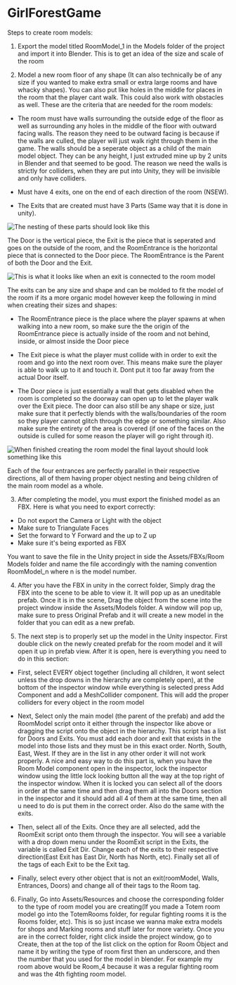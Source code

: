# GirlForestGame

Steps to create room models:

1. Export the model titled RoomModel_1 in the Models folder of the project and import it into Blender. This is to get an idea of the size and scale of the room

2. Model a new room floor of any shape (It can also technically be of any size if you wanted to make extra small or extra large rooms and have whacky shapes). You can also put like holes in the middle for places in the room that the player cant walk. This could also work with obstacles as well.
These are the criteria that are needed for the room models:

 - The room must have walls surrounding the outside edge of the floor as well as surrounding any holes in the middle of the floor with outward facing walls. The reason they need to be outward facing is because if the walls are culled, the player will just walk right through them in the game. The walls should be a seperate object as a child of the main model object. They can be any height, I just extruded mine up by 2 units in Blender and that seemed to be good. The reason we need the walls is strictly for colliders, when they are put into Unity, they will be invisible and only have colliders.
        
 - Must have 4 exits, one on the end of each direction of the room (NSEW).
        
 - The Exits that are created must have 3 Parts (Same way that it is done in unity).
        
![The nesting of these parts should look like this](https://drive.google.com/file/d/1IlQL2vX_tbdguPtlZc5CyK-jsS2qioJ4/view?usp=share_link)
             
The Door is the vertical piece, the Exit is the piece that is seperated and goes on the outside of the room, and the RoomEntrance is the horizontal piece that is connected to the Door piece. The RoomEntrance is the Parent of both the Door and the Exit.

![This is what it looks like when an exit is connected to the room model](https://drive.google.com/file/d/12maHqDgXGF6WTpfm6XT0zhhn_BCgwr0q/view?usp=share_link)
             
The exits can be any size and shape and can be molded to fit the model of the room if its a more organic model however keep the following in mind                       when creating their sizes and shapes:

  - The RoomEntrance piece is the place where the player spawns at when walking into a new room, so make sure the the origin of the RoomEntrance piece is actually inside of the room and not behind, inside, or almost inside the Door piece
  
  - The Exit piece is what the player must collide with in order to exit the room and go into the next room over. This means make sure the player is able to walk up to it and touch it. Dont put it too far away from the actual Door itself.
  
  - The Door piece is just essentially a wall that gets disabled when the room is completed so the doorway can open up to let the player walk over the Exit piece. The door can also still be any shape or size, just make sure that it perfectly blends with the walls/boundaries of the room so they player cannot glitch through the edge or something similar. Also make sure the entirety of the area is covered (if one of the faces on the outside is culled for some reason the player will go right through it).

![When finished creating the room model the final layout should look something like this](https://drive.google.com/drive/folders/1HaNQrE9h5T2zai3b1SWluK_RtrqExnAh)
 
Each of the four entrances are perfectly parallel in their respective directions, all of them having proper object nesting and being children of the main room model as a whole.

3. After completing the model, you must export the finished model as an FBX. Here is what you need to export correctly:

 - Do not export the Camera or Light with the object
 - Make sure to Triangulate Faces
 - Set the forward to Y Forward and the up to Z up
 - Make sure it's being exported as FBX

You want to save the file in the Unity project in side the Assets/FBXs/Room Models folder and name the file accordingly with the naming convention RoomModel_n where n is the model number. 

4. After you have the FBX in unity in the correct folder, Simply drag the FBX into the scene to be able to view it. It will pop up as an uneditable prefab. Once it is in the scene, Drag the object from the scene into the project window inside the Assets/Models folder. A window will pop up, make sure to press Original Prefab and it will create a new model in the folder that you can edit as a new prefab.


5. The next step is to properly set up the model in the Unity inspector. First double click on the newly created prefab for the room model and it will open it up in prefab view. After it is open, here is everything you need to do in this section:

 - First, select EVERY object together (including all children, it wont select unless the drop downs in the hierarchy are completely open), at the bottom of the inspector window while everything is selected press Add Component and add a MeshCollider component. This will add the proper colliders for every object in the room model

 - Next, Select only the main model (the parent of the prefab) and add the RoomModel script onto it either through the inspector like above or dragging the script onto the object in the hierarchy. This script has a list for Doors and Exits. You must add each door and exit that exists in the model into those lists and they must be in this exact order. North, South, East, West. If they are in the list in any other order it will not work properly. A nice and easy way to do this part is, when you have the Room Model component open in the inspector, lock the inspector window using the little lock looking button all the way at the top right of the inspector window. When it is locked you can select all of the doors in order at the same time and then drag them all into the Doors section in the inspector and it should add all 4 of them at the same time, then all u need to do is put them in the correct order. Also do the same with the exits.

 - Then, select all of the Exits. Once they are all selected, add the RoomExit script onto them through the inspector. You will see a variable with a drop down menu under the RoomExit script in the Exits, the variable is called Exit Dir. Change each of the exits to their respective direction(East Exit has East Dir, North has North, etc). Finally set all of the tags of each Exit to be the Exit tag.
 
 -  Finally, select every other object that is not an exit(roomModel, Walls, Entrances, Doors) and change all of their tags to the Room tag.


6. Finally, Go into Assets/Resources and choose the corresponding folder to the type of room model you are creating(If you made a Totem room model go into the TotemRooms folder, for regular fighting rooms it is the Rooms folder, etc). This is so just incase we wanna make extra models for shops and Marking rooms and stuff later for more variety. Once you are in the correct folder, right click inside the project window, go to Create, then at the top of the list click on the option for Room Object and name it by writing the type of room first then an underscore, and then the number that you used for the model in blender. For example my room above would be Room_4 because it was a regular fighting room and was the 4th fighting room model.


